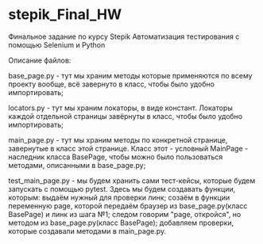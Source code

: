 # stepik_Final_HW
Финальное задание по курсу Stepik Автоматизация тестирования с помощью Selenium и Python

Описание файлов:

base_page.py - тут мы храним методы которые применяются по всему проекту вообще, всё завернуто в класс, чтобы было удобно импортировать;

locators.py - тут мы храним локаторы, в виде констант. Локаторы каждой отдельной страницы завёрнуты в класс, чтобы было удобно импортировать;

main_page.py - тут мы храним методы по конкретной странице, завернутые в класс этой странице. Класс этот - условный MainPage - наследник класса BasePage, чтобы можно было пользоваться методами, описанными в base_page.py;

test_main_page.py - мы будем хранить сами тест-кейсы, которые будем запускать с помощью pytest.
Здесь мы будем создавать функции, которым:
 выдаём нужный для проверки линк;
 созаём в функции переменную page, которой передаём браузер из base_page.py(класс BasePage) и линк из шага №1;
 следом говорим "page, откройся", но методом из base_page.py(класс BasePage);
 добавляем проверки, которые создавали методами в main_page.py.